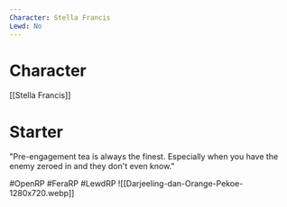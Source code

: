 ```yaml
---
Character: Stella Francis
Lewd: No
---
```

# Character
[[Stella Francis]]

# Starter
"Pre-engagement tea is always the finest. Especially when you have the enemy zeroed in and they don't even know."

#OpenRP #FeraRP #LewdRP 
![[Darjeeling-dan-Orange-Pekoe-1280x720.webp]]